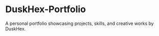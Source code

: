 # DuskHex-Portfolio
A personal portfolio showcasing projects, skills, and creative works by DuskHex.
